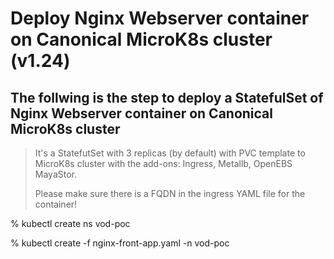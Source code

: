 # Deploy Nginx Webserver container on Canonical MicroK8s cluster (v1.24)

The follwing is the step to deploy a StatefulSet of Nginx Webserver container on Canonical MicroK8s cluster
---
>It's a StatefutSet with 3 replicas (by default) with PVC template to MicroK8s cluster with the add-ons: Ingress, Metallb, OpenEBS MayaStor.
>
>Please make sure there is a FQDN in the ingress YAML file for the container!

% kubectl create ns vod-poc

% kubectl create -f nginx-front-app.yaml -n vod-poc
